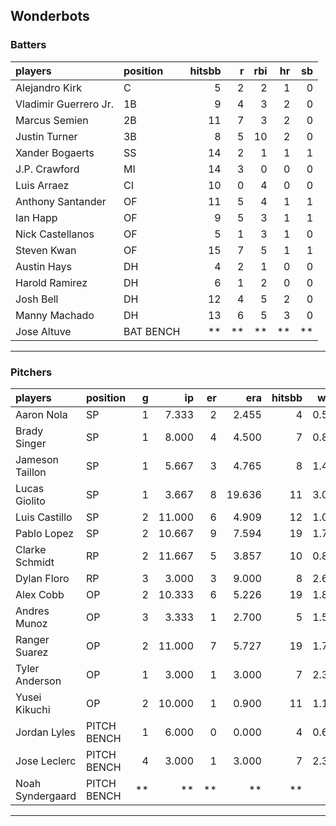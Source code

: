 ## Wonderbots

### Batters

 
|players               |position  | hitsbb|  r| rbi| hr| sb| 
|:---------------------|:---------|------:|--:|---:|--:|--:| 
|Alejandro Kirk        |C         |      5|  2|   2|  1|  0| 
|Vladimir Guerrero Jr. |1B        |      9|  4|   3|  2|  0| 
|Marcus Semien         |2B        |     11|  7|   3|  2|  0| 
|Justin Turner         |3B        |      8|  5|  10|  2|  0| 
|Xander Bogaerts       |SS        |     14|  2|   1|  1|  1| 
|J.P. Crawford         |MI        |     14|  3|   0|  0|  0| 
|Luis Arraez           |CI        |     10|  0|   4|  0|  0| 
|Anthony Santander     |OF        |     11|  5|   4|  1|  1| 
|Ian Happ              |OF        |      9|  5|   3|  1|  1| 
|Nick Castellanos      |OF        |      5|  1|   3|  1|  0| 
|Steven Kwan           |OF        |     15|  7|   5|  1|  1| 
|Austin Hays           |DH        |      4|  2|   1|  0|  0| 
|Harold Ramirez        |DH        |      6|  1|   2|  0|  0| 
|Josh Bell             |DH        |     12|  4|   5|  2|  0| 
|Manny Machado         |DH        |     13|  6|   5|  3|  0| 
|Jose Altuve           |BAT BENCH |     **| **|  **| **| **| 


* * *

### Pitchers

 
|players          |position    |  g|     ip| er|    era| hitsbb|  whip| so|  w| sv| 
|:----------------|:-----------|--:|------:|--:|------:|------:|-----:|--:|--:|--:| 
|Aaron Nola       |SP          |  1|  7.333|  2|  2.455|      4| 0.545|  6|  1|  0| 
|Brady Singer     |SP          |  1|  8.000|  4|  4.500|      7| 0.875|  4|  1|  0| 
|Jameson Taillon  |SP          |  1|  5.667|  3|  4.765|      8| 1.412|  4|  0|  0| 
|Lucas Giolito    |SP          |  1|  3.667|  8| 19.636|     11| 3.000|  5|  0|  0| 
|Luis Castillo    |SP          |  2| 11.000|  6|  4.909|     12| 1.091| 16|  0|  0| 
|Pablo Lopez      |SP          |  2| 10.667|  9|  7.594|     19| 1.781| 14|  0|  0| 
|Clarke Schmidt   |RP          |  2| 11.667|  5|  3.857|     10| 0.857| 10|  2|  0| 
|Dylan Floro      |RP          |  3|  3.000|  3|  9.000|      8| 2.667|  2|  0|  0| 
|Alex Cobb        |OP          |  2| 10.333|  6|  5.226|     19| 1.839|  5|  0|  0| 
|Andres Munoz     |OP          |  3|  3.333|  1|  2.700|      5| 1.500|  5|  0|  0| 
|Ranger Suarez    |OP          |  2| 11.000|  7|  5.727|     19| 1.727|  8|  0|  0| 
|Tyler Anderson   |OP          |  1|  3.000|  1|  3.000|      7| 2.333|  5|  0|  0| 
|Yusei Kikuchi    |OP          |  2| 10.000|  1|  0.900|     11| 1.100| 12|  0|  0| 
|Jordan Lyles     |PITCH BENCH |  1|  6.000|  0|  0.000|      4| 0.667|  4|  0|  0| 
|Jose Leclerc     |PITCH BENCH |  4|  3.000|  1|  3.000|      7| 2.333|  3|  0|  0| 
|Noah Syndergaard |PITCH BENCH | **|     **| **|     **|     **|    **| **| **| **| 


* * *


